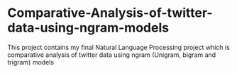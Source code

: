 # Comparative-Analysis-of-twitter-data-using-ngram-models
This project contains my final Natural Language Processing project which is comparative analysis of twitter data using ngram (Unigram, bigram and trigram) models
